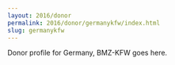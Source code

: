 ```yaml
---
layout: 2016/donor
permalink: 2016/donor/germanykfw/index.html
slug: germanykfw
---
```


Donor profile for Germany, BMZ-KFW goes here.

